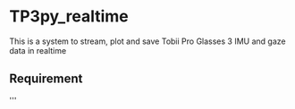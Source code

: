 # TP3py_realtime
This is a system to stream, plot and save Tobii Pro Glasses 3 IMU and gaze data in realtime

## Requirement
'''
